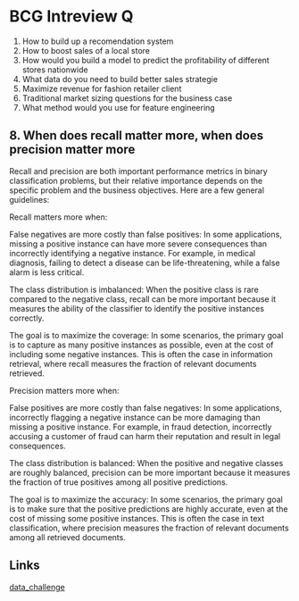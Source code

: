 # BCG Intreview Q
1. How to build up a recomendation system
2. How to boost sales of a local store
3. How would you build a model to predict the profitability of different stores nationwide
4. What data do you need to build better sales strategie
5. Maximize revenue for fashion retailer client
6. Traditional market sizing questions for the business case
7. What method would you use for feature engineering
## 8. When does recall matter more, when does precision matter more

Recall and precision are both important performance metrics in binary classification problems, but their relative importance depends on the specific problem and the business objectives. Here are a few general guidelines:

Recall matters more when:

False negatives are more costly than false positives: In some applications, missing a positive instance can have more severe consequences than incorrectly identifying a negative instance. For example, in medical diagnosis, failing to detect a disease can be life-threatening, while a false alarm is less critical.

The class distribution is imbalanced: When the positive class is rare compared to the negative class, recall can be more important because it measures the ability of the classifier to identify the positive instances correctly.

The goal is to maximize the coverage: In some scenarios, the primary goal is to capture as many positive instances as possible, even at the cost of including some negative instances. This is often the case in information retrieval, where recall measures the fraction of relevant documents retrieved.

Precision matters more when:

False positives are more costly than false negatives: In some applications, incorrectly flagging a negative instance can be more damaging than missing a positive instance. For example, in fraud detection, incorrectly accusing a customer of fraud can harm their reputation and result in legal consequences.

The class distribution is balanced: When the positive and negative classes are roughly balanced, precision can be more important because it measures the fraction of true positives among all positive predictions.

The goal is to maximize the accuracy: In some scenarios, the primary goal is to make sure that the positive predictions are highly accurate, even at the cost of missing some positive instances. This is often the case in text classification, where precision measures the fraction of relevant documents among all retrieved documents.


## Links
[data_challenge](https://www.youtube.com/watch?v=Q6fEKz6W-SA)
